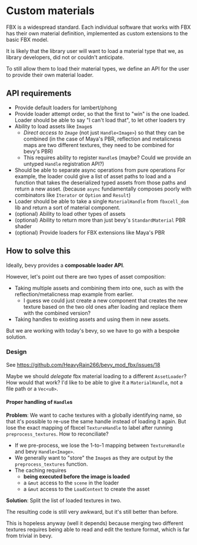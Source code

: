 # Custom materials

FBX is a widespread standard.
Each individual software that works with FBX has their own material definition,
implemented as custom extensions to the basic FBX model.

It is likely that the library user will want to load a material type that we,
as library developers, did not or couldn't anticipate.

To still allow them to load their material types, we define an API
for the user to provide their own material loader.

## API requirements

* Provide default loaders for lambert/phong
* Provide loader attempt order, so that the first to "win" is the one loaded.
  Loader should be able to say "I can't load that", to let other loaders try
* Ability to load assets like `Image`s
  * _Direct access to `Image`_ (not just `Handle<Image>`) so that they
    can be combined (in the case of Maya's PBR, reflection and metalicness
    maps are two different textures, they need to be combined for bevy's PBR)
  * This requires ability to register `Handle`s
    (maybe? Could we provide an untyped `Handle` registration API?)
* Should be able to separate async operations from pure operations
  For example, the loader could give a list of asset paths to load
  and a function that takes the deserialized typed assets from those paths
  and return a new asset.
  (because `async` fundamentally composes poorly with combinators like
  `Iterator` or `Option` and `Result`)
* Loader should be able to take a single `MaterialHandle` from `fbxcell_dom` lib
  and return a sort of material component.
* (optional) Ability to load other types of assets
* (optional) Ability to return more than just bevy's `StandardMaterial` PBR shader
* (optional) Provide loaders for FBX extensions like Maya's PBR

## How to solve this

Ideally, bevy provides a **composable loader API**.

However, let's point out there are two types of asset composition:
* Taking multiple assets and combining them into one,
  such as with the reflection/metalicness map example from earlier.
  * I guess we could just create a new component that creates the new
    texture based on the two old ones after loading and replace them
    with the combined version?
* Taking handles to existing assets and using them in new assets.

But we are working with today's bevy, so we have to go with a bespoke solution.

### Design

See https://github.com/HeavyRain266/bevy_mod_fbx/issues/18

Maybe we should _delegate_ fbx material loading to a different `AssetLoader`?
How would that work? I'd like to be able to give it a `MaterialHandle`,
not a file path or a `Vec<u8>`.

#### Proper handling of `Handle`s

**Problem**: We want to cache textures with a globally identifying name,
so that it's possible to re-use the same handle instead of loading it
again.
But lose the exact mapping of fbxcel `TextureHandle` to label after running
`preprocess_textures`.
How to reconciliate?

- If we pre-process, we lose the 1-to-1 mapping between `TextureHandle` and
  bevy `Handle<Image>`.
- We generally want to "store" the `Image`s as they are output by the
  `preprocess_textures` function.
- The caching requires 
  - **being executed before the image is loaded**
  - a `&mut` access to the `scene` in the loader
  - a `&mut` access to the `LoadContext` to create the asset

**Solution**: Split the list of loaded textures in two.

The resulting code is still very awkward, but it's still better than before.

This is hopeless anyway (well it depends) because merging two different textures
requires being able to read and edit the texture format, which is far from trivial
in bevy.